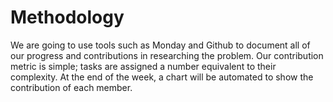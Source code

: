 # Methodology

We are going to use tools such as Monday and Github to document all of our progress and contributions in researching the problem.
Our contribution metric is simple; tasks are assigned a number equivalent to their complexity.
At the end of the week, a chart will be automated to show the contribution of each member.
